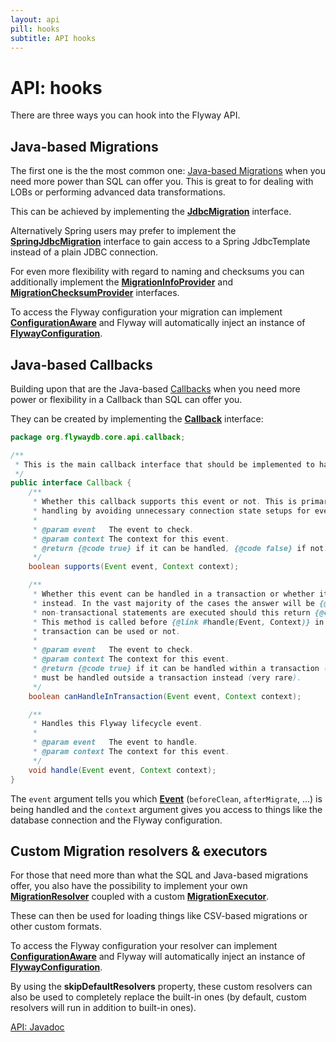 ```yaml
---
layout: api
pill: hooks
subtitle: API hooks
---
```

# API: hooks

There are three ways you can hook into the Flyway API.

## Java-based Migrations

The first one is the the most common one: <a href="/documentation/migrations#java-based-migrations">Java-based Migrations</a>
when you need more power than SQL can offer you. This is great to for dealing with LOBs or performing advanced
data transformations.

<p>This can be achieved by implementing the <strong><a
        href="/documentation/api/javadoc/org/flywaydb/core/api/migration/jdbc/JdbcMigration"
        >JdbcMigration</a></strong> interface.</p>

<p>Alternatively Spring users may prefer to implement the <strong><a
        href="/documentation/api/javadoc/org/flywaydb/core/api/migration/spring/SpringJdbcMigration"
        >SpringJdbcMigration</a></strong> interface to gain access to a Spring JdbcTemplate instead of a plain JDBC connection.</p>

<p>For even more flexibility with regard to naming and checksums you can additionally implement the <strong><a
        href="/documentation/api/javadoc/org/flywaydb/core/api/migration/MigrationInfoProvider"
        >MigrationInfoProvider</a></strong> and <strong><a
        href="/documentation/api/javadoc/org/flywaydb/core/api/migration/MigrationChecksumProvider"
        >MigrationChecksumProvider</a></strong> interfaces.</p>

<p>To access the Flyway configuration your migration can implement <strong><a
        href="/documentation/api/javadoc/org/flywaydb/core/api/configuration/ConfigurationAware"
        >ConfigurationAware</a></strong> and Flyway will automatically inject an instance of <strong><a
        href="/documentation/api/javadoc/org/flywaydb/core/api/configuration/FlywayConfiguration"
        >FlywayConfiguration</a></strong>.</p>

## Java-based Callbacks

Building upon that are the Java-based [Callbacks](/documentation/callbacks)
when you need more power or flexibility in a Callback than SQL can offer you.

They can be created by implementing the [**Callback**](/documentation/api/javadoc/org/flywaydb/core/api/callback/Callback)
interface:

```java
package org.flywaydb.core.api.callback;

/**
 * This is the main callback interface that should be implemented to handle Flyway lifecycle events.
 */
public interface Callback {
    /**
     * Whether this callback supports this event or not. This is primarily meant as a way to optimize event 
     * handling by avoiding unnecessary connection state setups for events that will not be handled anyway.
     *
     * @param event   The event to check.
     * @param context The context for this event.
     * @return {@code true} if it can be handled, {@code false} if not.
     */
    boolean supports(Event event, Context context);

    /**
     * Whether this event can be handled in a transaction or whether it must be handled outside a transaction
     * instead. In the vast majority of the cases the answer will be {@code true}. Only in the rare cases where
     * non-transactional statements are executed should this return {@code false}.
     * This method is called before {@link #handle(Event, Context)} in order to determine in advance whether a 
     * transaction can be used or not.
     *
     * @param event   The event to check.
     * @param context The context for this event.
     * @return {@code true} if it can be handled within a transaction (almost all cases). {@code false} if it
     * must be handled outside a transaction instead (very rare).
     */
    boolean canHandleInTransaction(Event event, Context context);

    /**
     * Handles this Flyway lifecycle event.
     *
     * @param event   The event to handle.
     * @param context The context for this event.
     */
    void handle(Event event, Context context);
}
```

The `event` argument tells you which [**Event**](/documentation/api/javadoc/org/flywaydb/core/api/callback/Event) 
(`beforeClean`, `afterMigrate`, ...) is being handled and the `context` argument gives you access to things
like the database connection and the Flyway configuration.

## Custom Migration resolvers &amp; executors

<p>For those that need more than what the SQL and Java-based migrations offer, you also have the possibility to
implement your own <strong><a href="/documentation/api/javadoc/org/flywaydb/core/api/resolver/MigrationResolver">MigrationResolver</a></strong>
    coupled with a custom <strong><a href="/documentation/api/javadoc/org/flywaydb/core/api/resolver/MigrationExecutor">MigrationExecutor</a></strong>.
</p>

<p>These can then be used for loading things like CSV-based migrations or other custom formats.</p>

<p>To access the Flyway configuration your resolver can implement <strong><a
        href="/documentation/api/javadoc/org/flywaydb/core/api/configuration/ConfigurationAware"
>ConfigurationAware</a></strong> and Flyway will automatically inject an instance of <strong><a
        href="/documentation/api/javadoc/org/flywaydb/core/api/configuration/FlywayConfiguration"
>FlywayConfiguration</a></strong>.</p>

<p>By using the <strong>skipDefaultResolvers</strong> property, these custom resolvers can also be used
to completely replace the built-in ones (by default, custom resolvers will run in addition to
built-in ones).</p>

<p class="next-steps">
    <a class="btn btn-primary" href="/documentation/api/javadoc">API: Javadoc <i class="fa fa-arrow-right"></i></a>
</p>